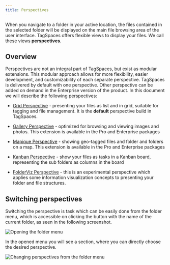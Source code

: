```yaml
---
title: Perspectives
---
```


When you navigate to a folder in your active location, the files contained in the selected folder will be displayed on the main file browsing area of the user interface. TagSpaces offers flexible views to display your files. We call these views **perspectives**.

## Overview

Perspectives are not an integral part of TagSpaces, but exist as modular extensions. This modular approach allows for more flexibility, easier development, and customizability of each separate perspective. TagSpaces is delivered by default with one perspective. Other perspective can be added on demand in the Enterprise version of the product. In this document we will describe the following perspectives:

- [Grid Perspective](/perspectives/grid) - presenting your files as list and in grid, suitable for tagging and file management. It is the **default** perspective build in TagSpaces.

- [Gallery Perspective](/perspectives/gallery) <profeature /> - optimized for browsing and viewing images and photos. This extension is available in the Pro and Enterprise packages

- [Mapique Perspective](/perspectives/mapique) <profeature /> - showing geo-tagged files and folder and folders on a map. This extension is available in the Pro and Enterprise packages

- [Kanban Perspective](/perspectives/kanban) <profeature /> - show your files as tasks in a Kanban board, representing the sub folders as columns in the board

- [FolderViz Perspective](/perspectives/folderviz) - this is an experimental perspective which applies some information visualization concepts to presenting your folder and file structures.

## Switching perspectives

Switching the perspective is task which can be easily done from the folder menu, which is accessible on clicking the button with the name of the current folder, as seen in the following screenshot.

![Opening the folder menu](/media/tagspaces-open-foldermenu.png)

In the opened menu you will see a section, where you can directly choose the desired perspective.

![Changing perspectives from the folder menu](/media/tagspaces-perspective-switch.png)
